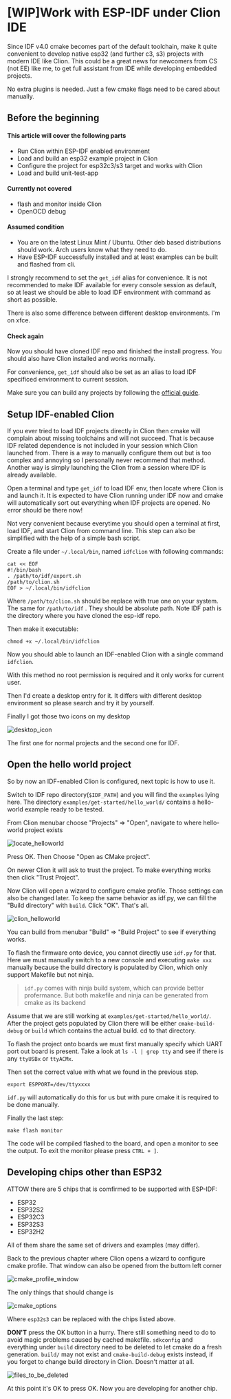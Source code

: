 # [WIP]Work with ESP-IDF under Clion IDE

Since IDF v4.0 cmake becomes part of the default toolchain, make it quite convenient to develop native esp32 (and further c3, s3) projects with modern IDE like Clion. This could be a great news for newcomers from CS (not EE) like me, to get full assistant from IDE while developing embedded projects. 

No extra plugins is needed. Just a few cmake flags need to be cared about manually.

## Before the beginning

#### This article will cover the following parts

- Run Clion within ESP-IDF enabled environment
- Load and build an esp32 example project in Clion
- Configure the project for esp32c3/s3 target and works with Clion
- Load and build unit-test-app

#### Currently not covered

- flash and monitor inside Clion
- OpenOCD debug

#### Assumed condition

- You are on the latest Linux Mint / Ubuntu. Other deb based distributions should work. Arch users know what they need to do.
- Have ESP-IDF successfully installed and at least examples can be built and flashed from cli.

I strongly recommend to set the `get_idf` alias for convenience. It is not recommended to make IDF available for every console session as default, so at least we should be able to load IDF environment with command as short as possible.

There is also some difference between different desktop environments. I'm on xfce.

#### Check again

Now you should have cloned IDF repo and finished the install progress. You should also have Clion installed and works normally.

For convenience, `get_idf` should also be set as an alias to load IDF specificed environment to current session.

Make sure you can build any projects by following the [official guide](https://docs.espressif.com/projects/esp-idf/en/stable/esp32/get-started/index.html#step-8-build-the-project).

## Setup IDF-enabled Clion

If you ever tried to load IDF projects directly in Clion then cmake will complain about missing toolchains and will not succeed. That is because IDF related dependence is not included in your session which Clion launched from. There is a way to manually configure them out but is too complex and annoying so I personally never recommend that method. Another way is simply launching the Clion from a session where IDF is already available.

Open a terminal and type `get_idf` to load IDF env, then locate where Clion is and launch it. It is expected to have Clion running under IDF now and cmake will automatically sort out everything when IDF projects are opened. No error should be there now!

Not very convenient because everytime you should open a terminal at first, load IDF, and start Clion from command line. This step can also be simplified with the help of a simple bash script.

Create a file under `~/.local/bin`, named `idfclion` with following commands:

```shell
cat << EOF
#!/bin/bash
. /path/to/idf/export.sh
/path/to/clion.sh
EOF > ~/.local/bin/idfclion
```

Where `/path/to/clion.sh` should be replace with true one on your system. The same for `/path/to/idf` . They should be absolute path. Note IDF path is the directory where you have cloned the esp-idf repo.

Then make it executable:

```shell
chmod +x ~/.local/bin/idfclion
```

Now you should able to launch an IDF-enabled Clion with a single command `idfclion`.

With this method no root permission is required and it only works for current user.

Then I'd create a desktop entry for it. It differs with different desktop environment so please search and try it by yourself.

Finally I got those two icons on my desktop

![desktop_icon](./_res_work_with_clion/clion_and_with_idf.png)

The first one for normal projects and the second one for IDF.

## Open the hello world project

So by now an IDF-enabled Clion is configured, next topic is how to use it.

Switch to IDF repo directory(`$IDF_PATH`) and you will find the `examples` lying here. The directory `examples/get-started/hello_world/` contains a hello-world example ready to be tested.

From Clion menubar choose "Projects" => "Open", navigate to where hello-world project exists

![locate_helloworld](./_res_work_with_clion/locate_helloworld.png)

Press OK. Then Choose "Open as CMake project".

On newer Clion it will ask to trust the project. To make everything works then click "Trust Project".

Now Clion will open a wizard to configure cmake profile. Those settings can also be changed later. To keep the same behavior as idf.py, we can fill the "Build directory" with `build`. Click "OK". That's all.

![clion_helloworld](./_res_work_with_clion/clion_helloworld.png)

You can build from menubar "Build" => "Build Project" to see if everything works.

To flash the firmware onto device, you cannot directly use `idf.py` for that. Here we must manually switch to a new console and executing `make xxx` manually because the build directory is populated by Clion, which only support Makefile but not ninja.

> `idf.py` comes with ninja build system, which can provide better profermance. But both makefile and ninja can be generated from cmake as its backend

Assume that we are still working at `examples/get-started/hello_world/`. After the project gets populated by Clion there will be either `cmake-build-debug` or `build` which contains the actual build. cd to that directory.

To flash the project onto boards we must first manually specify which UART port out board is present. Take a look at `ls -l | grep tty` and see if there is any `ttyUSBx` or `ttyACMx`.

Then set the correct value with what we found in the previous step.

```shell
export ESPPORT=/dev/ttyxxxx
```

`idf.py` will automatically do this for us but with pure cmake it is required to be done manually.

Finally the last step:

```shell
make flash monitor
```

The code will be compiled flashed to the board, and open a monitor to see the output. To exit the monitor please press `CTRL + ]`.

## Developing chips other than ESP32

ATTOW there are 5 chips that is comfirmed to be supported with ESP-IDF:

- ESP32
- ESP32S2
- ESP32C3
- ESP32S3
- ESP32H2

All of them share the same set of drivers and examples (may differ).

Back to the previous chapter where Clion opens a wizard to configure cmake profile. That window can also be opened from the buttom left corner

![cmake_profile_window](./_res_work_with_clion/cmake_frofile_entrance.png)

The only things that should change is

![cmake_options](./_res_work_with_clion/cmake_options.png)

Where `esp32s3` can be replaced with the chips listed above.

**DON'T** press the OK button in a hurry. There still something need to do to avoid magic problems caused by cached makefile. `sdkconfig` and everything under `build` directory need to be deleted to let cmake do a fresh generation. `build/` may not exist and `cmake-build-debug` exists instead, if you forget to change build directory in Clion. Doesn't matter at all.

![files_to_be_deleted](./_res_work_with_clion/files_to_be_deleted.png)

At this point it's OK to press OK. Now you are developing for another chip.